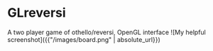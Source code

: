 # GLreversi
A two player game of othello/reversi, OpenGL interface
![My helpful screenshot]({{"/images/board.png" | absolute_url}})
